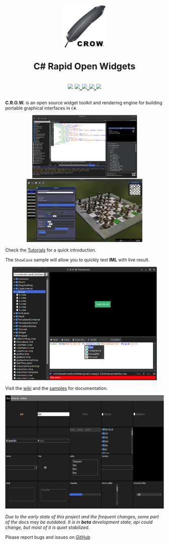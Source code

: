 <h1 align="center">
  <br>
  <a href="http://www.amitmerchant.com/electron-markdownify">
    <img src="https://github.com/jpbruyere/Crow/blob/master/Images/crow.png" alt="C.R.O.W." width="140">
  </a>
  <br>
    <br>
  C# Rapid Open Widgets
  <br>
<p align="center">
  <a href="https://www.nuget.org/packages/Crow"><img src="https://buildstats.info/nuget/Crow"></a>
  <a href="https://travis-ci.org/jpbruyere/Crow">
      <img src="https://img.shields.io/travis/jpbruyere/Crow.svg?&logo=travis&logoColor=white">
  </a>
  <a href="https://ci.appveyor.com/project/jpbruyere/Crow">
	<img src="https://img.shields.io/appveyor/ci/jpbruyere/Crow?logo=appveyor&logoColor=lightgrey">
  </a>
  <a href="https://www.paypal.me/GrandTetraSoftware">
    <img src="https://img.shields.io/badge/Donate-PayPal-green.svg">
  </a>
  <a href="https://gitter.im/CSharpRapidOpenWidgets?utm_source=badge&utm_medium=badge&utm_campaign=pr-badge&utm_content=badge">
    <img src="https://badges.gitter.im/CSharpRapidOpenWidgets.svg">
  </a>
</p>
</h1>

**C.R.O.W.** is an open source widget toolkit and rendering engine for building portable graphical interfaces in `C#`.

<p align="center">
  <a href="https://github.com/jpbruyere/CrowEdit">
	<kbd><img src="https://github.com/jpbruyere/Crow/blob/master/Images/crowEdit.png" height="200"></kbd>
  </a>
  <a href="https://github.com/jpbruyere/vkChess.net">
	<kbd><img src="https://github.com/jpbruyere/Crow/blob/master/Images/chess.png" height="200"></kbd>
  </a>
</p>

Check the [Tutorials](https://github.com/jpbruyere/Crow/wiki/Tutorials) for a quick introduction.

The `ShowCase` sample will allow you to quickly test **IML** with live result.

<p align="center">
  <a href="https://github.com/jpbruyere/Crow/blob/master/Images/showCase2.png">
	<kbd><img src="https://github.com/jpbruyere/Crow/blob/master/Images/showCase2.png" height="360"></kbd>
  </a>
</p>

Visit the [wiki](https://github.com/jpbruyere/Crow/wiki) and the [samples](https://github.com/jpbruyere/Crow/wiki/Tutorials) for documentation.

<p align="center">
  <a href="https://github.com/jpbruyere/Crow/blob/master/Images/allwidgets2.png">
	<kbd><img src="https://github.com/jpbruyere/Crow/blob/master/Images/allwidgets2.png" height="360" ></kbd>
  </a>
</p>

_Due to the early state of this project and the frequent changes, some part of the docs may be outdated. It is in **beta** development state, api could change, but most of it is quiet stabilized._

Please report bugs and issues on [GitHub](https://github.com/jpbruyere/Crow/issues)

